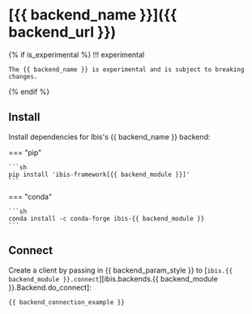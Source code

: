 # [{{ backend_name }}]({{ backend_url }})

{% if is_experimental %}
!!! experimental

    The {{ backend_name }} is experimental and is subject to breaking changes.

{% endif %}

## Install

Install dependencies for Ibis's {{ backend_name }} backend:

=== "pip"

    ```sh
    pip install 'ibis-framework[{{ backend_module }}]'
    ```

=== "conda"

    ```sh
    conda install -c conda-forge ibis-{{ backend_module }}
    ```

## Connect

<!-- prettier-ignore-start -->
Create a client by passing in {{ backend_param_style }} to [`ibis.{{ backend_module }}.connect`][ibis.backends.{{ backend_module }}.Backend.do_connect]:
<!-- prettier-ignore-end -->

```python
{{ backend_connection_example }}
```
